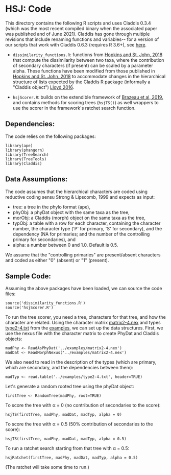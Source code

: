 # HSJ:  Code #
This directory contains the following R scripts and uses Claddis 0.3.4 (which was the most recent compiled binary when the associated paper was published and of June 2021).  Claddis has gone through multiple revisions that include renaming functions and variables-- for a version of our scripts that work with Claddis 0.6.3 (requires R 3.6+), see [here](claddis0.6.3/README.md).

+ `dissimilarity_functions.R`:  functions from [Hopkins and St. John, 2018](https://doi.org/10.1098/rspb.2018.1784) that compute the dissimilarity between two taxa, where the contribution of secondary characters (if present) can be scaled by a parameter alpha.  These functions have been modified from those published in [Hopkins and St. John, 2018](https://doi.org/10.1098/rspb.2018.1784) to accommodate changes in the hierarchical structure of lists expected by the Claddis R package (informally a "Claddis object") [Lloyd 2016](https://doi.org/10.1111/bij.12746).

+ `hsjScorer.R`: builds on the extendible framework of [Brazeau et al, 2019.](https://doi.org/10.1093/sysbio/syy083) and contains methods for scoring trees (`hsjTS()`) as well wrappers to use the scorer in the framework's ratchet search function.

## Dependencies: ##

The code relies on the following packages:

```
library(ape)
library(phangorn)
library(TreeSearch)
library(TreeTools)
library(Claddis)
```

## Data Assumptions: ##

The code assumes that the hierarchical characters are coded using reductive coding sensu Strong & Lipscomb, 1999 and expects as input:
+ tree: a tree in the phylo format (ape),
+ phyObj: a phyDat object with the same taxa as the tree,
+ morObj: a Claddis (morph) object on the same taxa as the tree,
+ typObj: a table with a row for each character, containing the character number, the character type ('P' for primary, 'S' for secondary), and the dependency (NA for primaries; and the number of the controlling primary for secondaries), and
+ alpha: a number between 0 and 1.0.  Default is 0.5.

We assume that the "controlling primaries" are present/absent characters and coded as either "0" (absent) or "1" (present).




## Sample Code: ##

Assuming the above packages have been loaded, we can source the code files:
```
source('dissimilarity_functions.R')
source('hsjScorer.R')
```
To run the tree scorer, you need a tree, characters for that tree, and how the character are related.   Using the character matrix [matrix2-4.nex](../examples/matrix2-4.nex) and types [type2-4.txt](../examples/type2-4.txt) from the [examples](../examples), we can set up the data structures.  First, we use the nexus file with the character matrix to create PhyDat and Claddis objects:
```
madPhy <- ReadAsPhyDat('../examples/matrix2-4.nex')
madDat <- ReadMorphNexus('../examples/matrix2-4.nex')
```
We also need to read in the description of the types (which are primary, which are secondary, and the dependencies between them):
```
madTyp <- read.table('../examples/type2-4.txt', header=TRUE)
```
Let's generate a random rooted tree using the phyDat object:
```
firstTree <- RandomTree(madPhy, root=TRUE)
```
To score the tree with &alpha; = 0 (no contribution of secondaries to the score):
```
hsjTS(firstTree, madPhy, madDat, madTyp, alpha = 0)
```
To score the tree with &alpha; = 0.5 (50% contribution of secondaries to the score):
```
hsjTS(firstTree, madPhy, madDat, madTyp, alpha = 0.5)
```
To run a ratchet search starting from that tree with &alpha; = 0.5:
```
hsjRatchet(firstTree, madPhy, madDat, madTyp, alpha = 0.5)
```
(The ratchet will take some time to run.)
